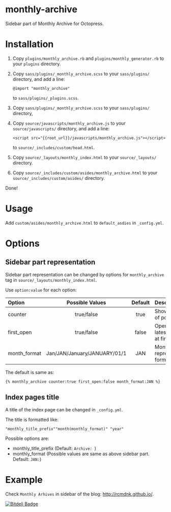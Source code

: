 monthly-archive
===============

Sidebar part of Monthly Archive for Octopress.

# Installation

1. Copy `plugins/monthly_archive.rb` and `plugins/monthly_generator.rb`
   to your `plugins` directory.

1. Copy `sass/plugins/_monthly_archive.scss` to your `sass/plugins/` directory,
   and add a line:

    `@import "monthly_archive"`

   to `sass/plugins/_plugins.scss`.

1. Copy `sass/plugins/_monthly_archive.scss` to your `sass/plugins/` directory,

1. Copy `source/javascripts/monthly_archive.js` to your
   `source/javascripts/` directory,
   and add a line:

    `<script src="{{root_url}}/javascripts/monthly_archive.js"></script>`

   to `source/_includes/custom/head.html`.

1. Copy `source/_layouts/monthly_index.html`
   to your `source/_layouts/` directory.

1. Copy `source/_includes/custom/asides/monthly_archive.html`
   to your `source/_includes/custom/asides/` directory.

Done!

# Usage
Add `custom/asides/monthly_archive.html` to `default_asdies` in `_config.yml`.

# Options

## Sidebar part representation
Sidebar part representation can be changed by options
for `monthly_archive` tag in `source/_layouts/monthly_index.html`.

Use `option:value` for each option:

|Option|Possible Values|Default|Description|
|:-----|:-------------:|:-----:|:----------|
|counter|true/false|true|Show number of posts.|
|first_open|true/false|false|Open the latest year list at first.|
|month_format|Jan/JAN/January/JANUARY/01/1|JAN|Month representation format.|

The default is same as:

    {% monthly_archive counter:true first_open:false month_format:JAN %}

## Index pages title
A title of the index page can be changed in `_config.yml`.

The title is formatted like:

    "monthly_title_prefix""month(monthly_format)" "year"

Possible options are:

* monthly_title_prefix (Default: `Archive: `)
* monthly_format (Possible values are same as above sidebar part. Default: `JAN:`)


# Example
Check `Monthly Arhives` in sidebar of the blog: http://rcmdnk.github.io/.


[![Bitdeli Badge](https://d2weczhvl823v0.cloudfront.net/rcmdnk/monthly-archive/trend.png)](https://bitdeli.com/free "Bitdeli Badge")

